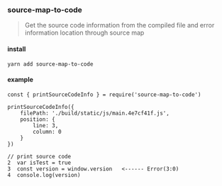 ### source-map-to-code

> Get the source code information from the compiled file and error information location through source map

#### install

```
yarn add source-map-to-code
```

#### example

```
const { printSourceCodeInfo } = require('source-map-to-code')

printSourceCodeInfo({
    filePath: './build/static/js/main.4e7cf41f.js',
    position: {
        line: 3,
        column: 0
    }
})

// print source code
2  var isTest = true
3  const version = window.version   <------ Error(3:0)
4  console.log(version)
```

